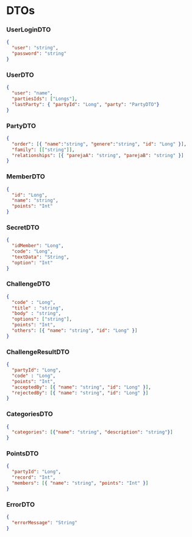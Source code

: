 # DTOs

### UserLoginDTO
```json
{
  "user": "string",
  "password": "string"
}
```
### UserDTO
```json
{
  "user": "name",
  "partiesIds": ["Longs"],
  "lastParty": { "partyId": "Long", "party": "PartyDTO"}
}
```
### PartyDTO
```json
{
  "order": [{ "name":"string", "genere":"string", "id": "Long" }],
  "family": [["string"]],
  "relationships": [{ "parejaA": "string", "parejaB": "string" }]
}
```
### MemberDTO
```json
{
  "id": "Long",
  "name": "string",
  "points": "Int"
}
```
### SecretDTO
```json
{
  "idMember": "Long",
  "code": "Long",
  "textData": "String",
  "option": "Int"
}
```
### ChallengeDTO
```json
{
  "code" : "Long",
  "title" : "string",
  "body" : "string",
  "options": ["string"],
  "points": "Int",
  "others": [{ "name": "string", "id": "Long" }]
}
```
### ChallengeResultDTO
```json
{
  "partyId": "Long",
  "code" : "Long",
  "points": "Int",
  "acceptedBy": [{ "name": "string", "id": "Long" }],
  "rejectedBy": [{ "name": "string", "id": "Long" }]
}
```
### CategoriesDTO
```json
{
  "categories": [{"name": "string", "description": "string"}]
}
```
### PointsDTO

```json
{
  "partyId": "Long",
  "record": "Int",
  "members": [{ "name": "string", "points": "Int" }]
}
```

### ErrorDTO
```json
{
  "errorMessage": "String"
}
```